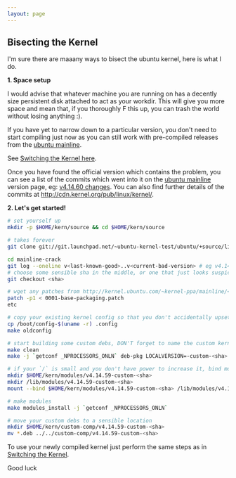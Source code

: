 ```yaml
---
layout: page
---
```


## Bisecting the Kernel

I'm sure there are maaany ways to bisect the ubuntu kernel, here is what I do.

**1. Space setup**

I would advise that whatever machine you are running on has a decently size persistent disk attached to act as your workdir.
This will give you more space and mean that, if you thoroughly F this up, you can trash the world without losing anything :).

If you have yet to narrow down to a particular version, you don't need to start compiling just now as you can still work with pre-compiled releases from the [ubuntu mainline](http://kernel.ubuntu.com/~kernel-ppa/mainline).

See [Switching the Kernel here](/gist/switch-kernel).

Once you have found the official version which contains the problem, you can see a list of the commits which went into it on the [ubuntu mainline](http://kernel.ubuntu.com/~kernel-ppa/mainline) version page, eg: [v4.14.60 changes](http://kernel.ubuntu.com/~kernel-ppa/mainline/v4.10/CHANGES). You can also find further details of the commits at http://cdn.kernel.org/pub/linux/kernel/.

**2. Let's get started!**

```sh
# set yourself up
mkdir -p $HOME/kern/source && cd $HOME/kern/source

# takes forever
git clone git://git.launchpad.net/~ubuntu-kernel-test/ubuntu/+source/linux/+git/mainline-crack

cd mainline-crack
git log --oneline v<last-known-good>..v<current-bad-version> # eg v4.14.59..v4.14.60
# choose some sensible sha in the middle, or one that just looks suspicious if you know what you are after
git checkout <sha>

# wget any patches from http://kernel.ubuntu.com/~kernel-ppa/mainline/<VERSION>/, and then...
patch -p1 < 0001-base-packaging.patch
etc

# copy your existing kernel config so that you don't accidentally upset something else and distract you from your problem
cp /boot/config-$(uname -r) .config
make oldconfig

# start building some custom debs, DON'T forget to name the custom kernel after the sha you are building from, it will be helpful
make clean
make -j `getconf _NPROCESSORS_ONLN` deb-pkg LOCALVERSION=-custom-<sha>

# if your `/` is small and you don't have power to increase it, bind mount a modules dir backed by your persistent disk over the real one so that you don't flood it
mkdir $HOME/kern/modules/v4.14.59-custom-<sha>
mkdir /lib/modules/v4.14.59-custom-<sha>
mount --bind $HOME/kern/modules/v4.14.59-custom-<sha> /lib/modules/v4.14.59-custom-<sha>

# make modules
make modules_install -j `getconf _NPROCESSORS_ONLN`

# move your custom debs to a sensible location
mkdir $HOME/kern/custom-comp/v4.14.59-custom-<sha>
mv *.deb ../../custom-comp/v4.14.59-custom-<sha>
```

To use your newly compiled kernel just perform the same steps as in [Switching the Kernel](/gists/switch-kernel).

Good luck
